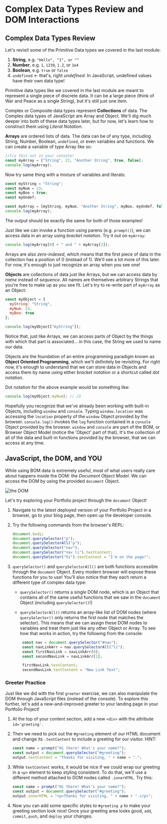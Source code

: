 # Complex Data Types Review and DOM Interactions

## Complex Data Types Review

Let's revisit some of the Primitive Data types we covered in the last module:

1. **String**, e.g. `"Hello", "1", or ""`
2. **Number**, e.g. `1`, `1239`, `1.2`, or `1e4`
3. **Boolean**, e.g. `true` or `false`
4. `undefined` &lt;- that's, right _undefined_. In JavaScript, undefined values have their own data type!

Primitive data types like we covered in the last module are meant to represent a single piece of discrete data. It can be a large piece \(think of War and Peace as a single String\), but it's still just one item.

Complex or Composite data types represent **Collections** of data. The Complex data types of JavaScript are Array and Object. We'll dig much deeper into both of these data types later, but for now, let's learn how to construct them using _Literal Notation_.

**Arrays** are ordered lists of data. The data can be of any type, including String, Number, Boolean, `undefined`, or even variables and functions. We can create a variable of type Array like so:

```javascript
//try this out in your console!
const myArray = ["String", 23, "Another String", true, false];
console.log(myArray);
```

Now try same thing with a mixture of variables and literals:

```javascript
const myString = "String";
const myNum = 23;
const myBoo = true;
const myUndef;

const myArray = [myString, myNum, "Another String", myBoo, myUndef, false];
console.log(myArray);
```

The output should be exactly the same for both of those examples!

Just like we can invoke a function using parens \(e.g. `prompt()`\), we can access data in an array using _bracket notation_. Try it out on `myArray`:

```javascript
console.log(myArray[0] + " and " + myArray[2]);
```

Arrays are also _zero-indexed_, which means that the first piece of data in the collection has a position of 0 \(instead of 1\). We'll see a lot more of this later. For now, it's enough to just recognize an array when you see one!

**Objects** are collections of data just like Arrays, but we can access data by _name_ instead of _sequence_. All names are themselves arbitrary Strings that you're free to make up as you see fit. Let's try to re-write part of `myArray` as an Object:

```javascript
const myObject = {
  myString: "String",
  myNum: 23,
  myBoo: true
};

console.log(myObject["myString"]);
```

Notice that, just like Arrays, we can access parts of Object by the things with which that part is associated... in this case, the String we used to name our data.

Objects are the foundation of an entire programming paradigm known as **Object Oriented Programming**, which we'll definitely be revisiting. For right now, it's enough to understand that we can store data in Objects and access them by name using either _bracket notation_ or a shortcut called _dot notation_.

Dot notation for the above example would be something like:

```javascript
console.log(myObject.myNum); // 23
```

Hopefully you recognize that we've already been working with built-in Objects, including `window` and `console`. Typing `window.location` was accessing the `location` property of the `window` Object provided by the browser. `console.log()` invokes the `log` function contained in a `console` Object provided by the browser. `window` and `console` are part of the BOM, or Browser Object Model \(notice the 'Object' part of that\). It's the collection of all of the data and built-in functions provided by the browser, that we can access at any time.

## JavaScript, the DOM, and YOU

While using BOM data is extremely useful, most of what users really care about happens inside the DOM: the _Document Object Model_. We can access the DOM by using the provided `document` Object.

![the DOM](http://reactorprep.herokuapp.com/assets/images/dom2.png)

Let's try exploring your Portfolio project through the `document` Object!

1. Navigate to the latest deployed version of your Portfolio Project in a browser, go to your blog page, then open up the developer console.
2. Try the following commands from the browser's REPL:

   ```javascript
   document.body;
   document.querySelector("p");
   document.querySelectorAll("p");
   document.querySelector("nav");
   document.querySelector("nav li").textContent;
   document.querySelector("h1").textContent = "I'm on the page!";
   ```

3. `querySelector()` and `querySelectorAll()` are both functions accessible through the `document` Object. Every modern browser will expose these functions for you to use! You'll also notice that they each return a different type of complex data type:
   * `querySelector()` returns a single DOM node, which is an Object that contains all of the same useful functions that we saw in the `document` Object \(including `querySelector()`!\)
   * `querySelectorAll()` returns an array-like list of DOM nodes \(where `querySelector()` only returns the first node that matches the selector\). This means that we can assign these DOM nodes to variables and treat them just like any other Object or Array. To see how that works in action, try the following from the console:

     ```javascript
      const nav = document.querySelector("#nav");
      const navLinkArr = nav.querySelectorAll("li");
      const firstNavLink = navLinkArr[0];
      const secondNavLink = navLinkArr[1];

      firstNavLink.textContent;
      secondNavLink.textContent = "New Link Text";
     ```

### Greeter Practice

Just like we did with the first `greeter` exercise, we can also manipulate the DOM through JavaScript files \(instead of the console\). To explore this further, let's add a new-and-improved greeter to your landing page in your Portfolio Project!

1. At the top of your content section, add a new `<div>` with the attribute `id='greeting'`.
2. Then we need to pick out the `#greeting` element of our HTML document and change its `.textContent` to include a greeting for our visitor. HINT:

   ```javascript
   const name = prompt("Hi there! What's your name?");
   const output = document.querySelector("#greeting");
   output.textContent = "Thanks for visiting, " + name + ".";
   ```

3. While `textContent` works, it would be nice if we could wrap our greeting in a `<p>` element to keep styling consistent. To do that, we'll use a different method attached to DOM nodes called `.innerHTML`. Try this:

   ```javascript
   const name = prompt("Hi there! What's your name?");
   const output = document.querySelector("#greeting");
   output.innerHTML = "<p>Thanks for visiting, " + name + ".</p>";
   ```

4. Now you can add some specific styles to `#greeting p` to make your greeting section look nice! Once your greeting area looks good, `add`, `commit`, `push`, and `deploy` your changes.


